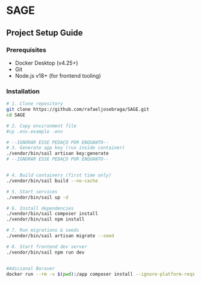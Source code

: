 # SAGE
## Project Setup Guide

### Prerequisites
- Docker Desktop (v4.25+)
- Git
- Node.js v18+ (for frontend tooling)

### Installation
```bash
# 1. Clone repository
git clone https://github.com/rafaeljosebraga/SAGE.git
cd SAGE

# 2. Copy environment file
#cp .env.example .env

# --IGNORAR ESSE PEDAÇO POR ENQUANTO--
# 3. Generate app key (run inside container)
./vendor/bin/sail artisan key:generate
# --IGNORAR ESSE PEDAÇO POR ENQUANTO--


# 4. Build containers (first time only)
./vendor/bin/sail build --no-cache

# 5. Start services
./vendor/bin/sail up -d

# 6. Install dependencies
./vendor/bin/sail composer install
./vendor/bin/sail npm install

# 7. Run migrations & seeds
./vendor/bin/sail artisan migrate --seed

# 8. Start frontend dev server
./vendor/bin/sail npm run dev


#Adicional Boraver
docker run --rm -v $(pwd):/app composer install --ignore-platform-reqs
